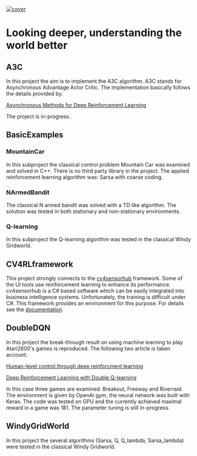 [![cover](https://drive.google.com/uc?export=download&id=0B97L9zqg-lnwOGlsVmxVSEp0RE0)](https://adamtiger.github.io/ai/)

# Looking deeper, understanding the world better

## A3C

In this project the aim is to implement the A3C algorithm. A3C stands for Asynchronous Advantage Actor Critic. The implementation basically follows the details provided by:

[Asynchronous Methods for Deep Reinforcement Learning](https://arxiv.org/pdf/1602.01783.pdf)

The project is in-progress.

## BasicExamples

### MountainCar

In this subproject the classical control problem Mountain Car was examined and solved in C++. There is no third party library in the project. The applied reinforcement learning algorithm was: Sarsa with coarse coding.

### NArmedBandit

The classical N armed bandit was solved with a TD like algorithm. The solution was tested in both stationary and non-stationary environments.

### Q-learning

In this subproject the Q-learning algorithm was tested in the classical Windy Gridworld.

## CV4RLframework

This project strongly connects to the [cv4sensorhub](http://bmeaut.github.io/cv4sensorhub/) framework. Some of the UI tools use reinforcement learning to enhance its performance. cv4sensorhub is a C# based software which can be easily integrated into business intelligence systems. Unfortunately, the training is difficult under C#. This framework provides an environment for this purpose. For details see the [documentation](/CV4RLframework/docs/overview.md).

## DoubleDQN

In this project the break-through result on using machine learning to play Atari2600's games is reproduced. The following two article is taken account:

[Human-level control through deep reinforcment learning](http://www.nature.com/nature/journal/v518/n7540/full/nature14236.html)

[Deep Reinforcement Learning with Double Q-learning](https://arxiv.org/abs/1509.06461)

In this case three games are examined: Breakout, Freeway and Riverraid. The environment is given by OpenAi gym, the neural network was built with Keras. The code was tested on GPU and the currently achieved maximal reward in a game was 181. The parameter tuning is still in-progress.

## WindyGridWorld

In this project the several algorithms (Sarsa, Q, Q_lambda, Sarsa_lambda) were tested in the classical Windy Gridworld.
